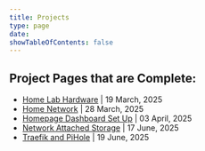 ```yaml
---
title: Projects
type: page
date: 
showTableOfContents: false
---
```

## Project Pages that are Complete:

- [Home Lab Hardware](/projects/home-lab-hardware/) | 19 March, 2025
- [Home Network](/projects/home-network) | 28 March, 2025
- [Homepage Dashboard Set Up](/projects/homepage-dashboard) | 03 April, 2025
- [Network Attached Storage](/projects/network-attached-storage) | 17 June, 2025
- [Traefik and PiHole](/projects/traefik-and-pihole) | 19 June, 2025